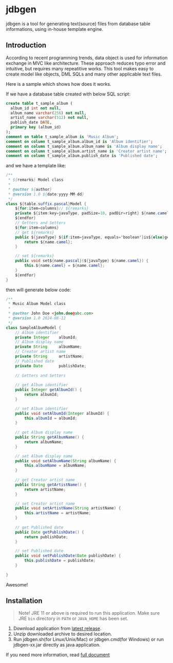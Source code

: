 # jdbgen

jdbgen is a tool for generating text(source) files from database table
informations, using in-house template engine.

## Introduction

According to recent programming trends, data object is used for information
exchange in MVC like architecture.
These approach reduces typo error and intuitive, but requires many repeatitive
works.
This tool makes easy to create model like objects, DML SQLs and many other
applicable text files.


Here is a sample which shows how does it works.

If we have a database table created with below SQL script:
```sql
create table t_sample_album (
  album_id int not null,
  album_name varchar(256) not null,
  artist_name varchar(512) not null,
  publish_date DATE,
  primary key (album_id)
);
comment on table t_sample_album is 'Music Album';
comment on column t_sample_album.album_id is 'Album identifier';
comment on column t_sample_album.album_name is 'Album display name';
comment on column t_sample_album.artist_name is 'Creator artist name';
comment on column t_sample_album.publish_date is 'Published date';
```

and we have a template like:
```java
/**
 * ${remarks} Model class
 *
 * @author ${author}
 * @version 1.0 ${date:yyyy-MM-dd}
 */
class ${table.suffix.pascal}Model {
    ${for:item=columns}// ${remarks}
    private ${item:key=javaType, padSize=10, padDir=right} ${name.camel};
    ${endfor}
    // Getters and Setters
    ${for:item=columns}
    // get ${remarks}
    public ${javaType} ${if:item=javaType, equals='boolean'}is${else}get${endif}${name.pascal}() {
        return ${name.camel};
    }

    // set ${remarks}
    public void set${name.pascal}(${javaType} ${name.camel}) {
        this.${name.camel} = ${name.camel};
    }
    ${endfor}
}
```

then will generate below code:
```java
/**
 * Music Album Model class
 *
 * @author John Doe <john.doe@abc.com>
 * @version 1.0 2024-08-12
 */
class SampleAlbumModel {
    // Album identifier
    private Integer    albumId;
    // Album display name
    private String     albumName;
    // Creator artist name
    private String     artistName;
    // Published date
    private Date       publishDate;
    
    // Getters and Setters
    
    // get Album identifier
    public Integer getAlbumId() {
        return albumId;
    }

    // set Album identifier
    public void setAlbumId(Integer albumId) {
        this.albumId = albumId;
    }
    
    // get Album display name
    public String getAlbumName() {
        return albumName;
    }

    // set Album display name
    public void setAlbumName(String albumName) {
        this.albumName = albumName;
    }
    
    // get Creator artist name
    public String getArtistName() {
        return artistName;
    }

    // set Creator artist name
    public void setArtistName(String artistName) {
        this.artistName = artistName;
    }
    
    // get Published date
    public Date getPublishDate() {
        return publishDate;
    }

    // set Published date
    public void setPublishDate(Date publishDate) {
        this.publishDate = publishDate;
    }
    
}
```

Awesome!

## Installation

> Note! JRE 11 or above is required to run this application.
> Make sure JRE `bin` directory in `PATH` or `JAVA_HOME` has been set.

1. Download application from [latest release](https://github.com/xcomart/jdbgen/releases/latest).
1. Unzip downloaded archive to desired location.
1. Run jdbgen.sh(for Linux/Unix/Mac) or jdbgen.cmd(for Windows) or run jdbgen-xx.jar directly as java application.


If you need more information, read [full document](docs/README.md)
